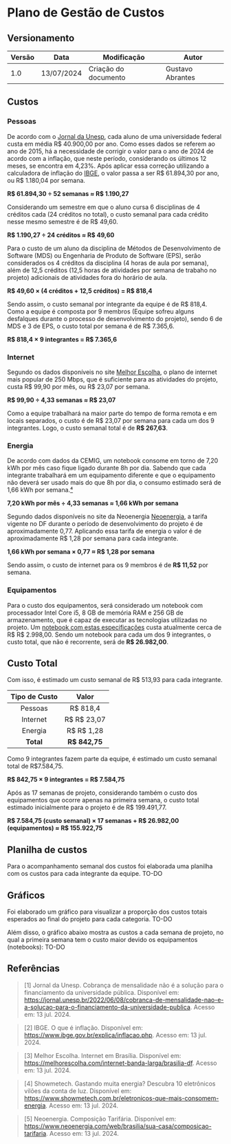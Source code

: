 # Plano de Gestão de Custos

## Versionamento
| Versão | Data | Modificação | Autor |
|--|--|--|--|
|1.0| 13/07/2024 | Criação do documento | Gustavo Abrantes |

## Custos

### Pessoas

De acordo com o <a href=./#referencias>Jornal da Unesp</a>, cada aluno de uma universidade federal custa em média R$ 40.900,00 por ano. Como esses dados se referem ao ano de 2015, há a necessidade de corrigir o valor para o ano de 2024 de acordo com a inflação, que neste período, considerando os últimos 12 meses, se encontra em 4,23%. Após aplicar essa correção utilizando a calculadora de inflação do <a href=./#referencias>IBGE</a>, o valor passa a ser R$ 61.894,30 por ano, ou R$ 1.180,04 por semana.

**R$ 61.894,30 ÷ 52 semanas ≈ R$ 1.190,27**

Considerando um semestre em que o aluno cursa 6 disciplinas de 4 créditos cada (24 créditos no total), o custo semanal para cada crédito nesse mesmo semestre é de R$ 49,60.

**R$ 1.190,27 ÷ 24 créditos ≈ R$ 49,60**

Para o custo de um aluno da disciplina de Métodos de Desenvolvimento de Software (MDS) ou Engenharia de Produto de Software (EPS), serão considerados os 4 créditos da disciplina (4 horas de aula por semana), além de 12,5 créditos (12,5 horas de atividades por semana de trabaho no projeto) adicionais de atividades fora do horário de aula.

**R$ 49,60 × (4 créditos + 12,5 créditos) = R$ 818,4**

Sendo assim, o custo semanal por integrante da equipe é de R$ 818,4. Como a equipe é composta por 9 membros (Equipe sofreu alguns desfalques durante o processo de desenvolvimento do projeto), sendo 6 de MDS e 3 de EPS, o custo total por semana é de R$ 7.365,6.

**R$ 818,4 × 9 integrantes = R$ 7.365,6**

### Internet

Segundo os dados disponíveis no site <a href=./#referencias>Melhor Escolha</a>, o plano de internet mais popular de 250 Mbps, que é suficiente para as atividades do projeto, custa R$ 99,90 por mês, ou R$ 23,07 por semana.

**R$ 99,90 ÷ 4,33 semanas ≈ R$ 23,07**

Como a equipe trabalhará na maior parte do tempo de forma remota e em locais separados, o custo é de R$ 23,07 por semana para cada um dos 9 integrantes. Logo, o custo semanal total é de **R$ 267,63**.

### Energia

De acordo com dados da CEMIG, um notebook consome em torno de 7,20 kWh por mês caso fique ligado durante 8h por dia. Sabendo que cada integrante trabalhará em um equipamento diferente e que o equipamento não deverá ser usado mais do que 8h por dia, o consumo estimado será de 1,66 kWh por semana.<a href=./#referencias>⁴</a>

**7,20 kWh por mês ÷ 4,33 semanas ≈ 1,66 kWh por semana**

Segundo dados disponíveis no site da Neoenergia <a href=./#referencias>Neoenergia</a>, a tarifa vigente no DF durante o período de desenvolvimento do projeto é de aproximadamente 0,77. Aplicando essa tarifa de energia o valor é de aproximadamente R$ 1,28 por semana para cada integrante.

**1,66 kWh por semana × 0,77 ≈ R$ 1,28 por semana**

Sendo assim, o custo de internet para os 9 membros é de **R$ 11,52** por semana.

### Equipamentos

Para o custo dos equipamentos, será considerado um notebook com processador Intel Core i5, 8 GB de memória RAM e 256 GB de armazenamento, que é capaz de executar as tecnologias utilizadas no projeto. Um [notebook com estas especificações](https://www.dell.com/pt-br/shop/notebooks/notebook-inspiron-15-3000/spd/inspiron-15-3511-laptop/i3511u7001w) custa atualmente cerca de R$ R$ 2.998,00. Sendo um notebook para cada um dos 9 integrantes, o custo total, que não é recorrente, será de **R$ 26.982,00**.

## Custo Total

Com isso, é estimado um custo semanal de R$ 513,93 para cada integrante.

| Tipo de Custo | Valor |
|:--:|:--:|
| Pessoas | R$ 818,4 |
| Internet | R$ R$ 23,07 |
| Energia | R$ R$ 1,28 |
| **Total** | **R$ 842,75**  |

Como 9 integrantes fazem parte da equipe, é estimado um custo semanal total de R$7.584,75.

**R$ 842,75 × 9 integrantes = R$ 7.584,75**

Após as 17 semanas de projeto, considerando também o custo dos equipamentos que ocorre apenas na primeira semana, o custo total estimado inicialmente para o projeto é de R$ 199.491,77.

**R$ 7.584,75 (custo semanal) × 17 semanas + R$ 26.982,00 (equipamentos) ≈ R$ 155.922,75**

## Planilha de custos

Para o acompanhamento semanal dos custos foi elaborada uma planilha com os custos para cada integrante da equipe.
TO-DO


## Gráficos

Foi elaborado um gráfico para visualizar a proporção dos custos totais esperados ao final do projeto para cada categoria.
TO-DO

Além disso, o gráfico abaixo mostra as custos a cada semana de projeto, no qual a primeira semana tem o custo maior devido os equipamentos (notebooks):
TO-DO

## Referências

> [1] Jornal da Unesp. Cobrança de mensalidade não é a solução para o financiamento da universidade pública. Disponível em: https://jornal.unesp.br/2022/06/08/cobranca-de-mensalidade-nao-e-a-solucao-para-o-financiamento-da-universidade-publica. Acesso em: 13 jul. 2024.

> [2] IBGE. O que é inflação. Disponível em: https://www.ibge.gov.br/explica/inflacao.php. Acesso em: 13 jul. 2024.

> [3] Melhor Escolha. Internet em Brasília. Disponível em: https://melhorescolha.com/internet-banda-larga/brasilia-df. Acesso em: 13 jul. 2024.

> [4] Showmetech. Gastando muita energia? Descubra 10 eletrônicos vilões da conta de luz. Disponível em: https://www.showmetech.com.br/eletronicos-que-mais-consomem-energia. Acesso em: 13 jul. 2024.

> [5] Neoenergia. Composição Tarifária. Disponível em: https://www.neoenergia.com/web/brasilia/sua-casa/composicao-tarifaria. Acesso em: 13 jul. 2024.